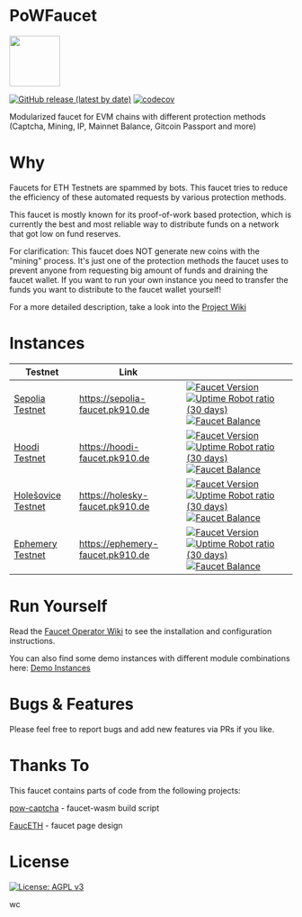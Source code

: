 # PoWFaucet
<img src="https://faucets.pk910.de/images/logo-cat-small.png" height="90px" />

[![GitHub release (latest by date)](https://img.shields.io/github/v/release/pk910/PoWFaucet?label=Latest%20Release)](https://github.com/pk910/PoWFaucet/releases/latest)
[![codecov](https://codecov.io/gh/pk910/PoWFaucet/branch/master/graph/badge.svg)](https://codecov.io/gh/pk910/PoWFaucet)


Modularized faucet for EVM chains with different protection methods (Captcha, Mining, IP, Mainnet Balance, Gitcoin Passport and more)

# Why

Faucets for ETH Testnets are spammed by bots. This faucet tries to reduce the efficiency of these automated requests by various protection methods.

This faucet is mostly known for its proof-of-work based protection, which is currently the best and most reliable way to distribute funds on a network that got low on fund reserves.

For clarification: This faucet does NOT generate new coins with the "mining" process.
It's just one of the protection methods the faucet uses to prevent anyone from requesting big amount of funds and draining the faucet wallet.
If you want to run your own instance you need to transfer the funds you want to distribute to the faucet wallet yourself!

For a more detailed description, take a look into the [Project Wiki](https://github.com/pk910/PoWFaucet/wiki)

# Instances

<table>
  <thead>
    <tr>
      <th>Testnet</th>
      <th>Link</th>
      <th></th>
    </tr>
  </thead>
  <tbody>
    <tr>
      <td><a href="https://github.com/eth-clients/sepolia">Sepolia Testnet</a></td>
      <td><a href="https://sepolia-faucet.pk910.de">https://sepolia-faucet.pk910.de</a></td>
      <td>
        <a href="#"><img alt="Faucet Version" src="https://img.shields.io/endpoint?url=https%3A%2F%2Ffaucets.pk910.de%2Fbadges%2Fversion.php%3Ffaucet%3Dsepolia-faucet" /></a>
        <a href="https://stats.uptimerobot.com/lW1jltO2k0/794659718"><img alt="Uptime Robot ratio (30 days)" src="https://img.shields.io/uptimerobot/ratio/m794659718-c8c94ebdcae5283c5df1a5ad" /></a>
        <a href="https://sepolia.etherscan.io/address/0x6Cc9397c3B38739daCbfaA68EaD5F5D77Ba5F455"><img alt="Faucet Balance" src="https://img.shields.io/endpoint?url=https%3A%2F%2Ffaucets.pk910.de%2Fbadges%2Fbalance.php%3Ffaucet%3Dsepolia-faucet" /></a>
      </td>
    </tr>
    <tr>
      <td><a href="https://github.com/eth-clients/hoodi">Hoodi Testnet</a></td>
      <td><a href="https://hoodi-faucet.pk910.de">https://hoodi-faucet.pk910.de</a></td>
      <td>
        <a href="#"><img alt="Faucet Version" src="https://img.shields.io/endpoint?url=https%3A%2F%2Ffaucets.pk910.de%2Fbadges%2Fversion.php%3Ffaucet%3Dhoodi-faucet" /></a>
        <a href="https://stats.uptimerobot.com/lW1jltO2k0/798768812"><img alt="Uptime Robot ratio (30 days)" src="https://img.shields.io/uptimerobot/ratio/m798768812-b78b2e9493487dc45fb42731" /></a>
        <a href="https://hoodi.etherscan.io/address/0x6Cc9397c3B38739daCbfaA68EaD5F5D77Ba5F455"><img alt="Faucet Balance" src="https://img.shields.io/endpoint?url=https%3A%2F%2Ffaucets.pk910.de%2Fbadges%2Fbalance.php%3Ffaucet%3Dhoodi-faucet" /></a>
      </td>
    </tr>
    <tr>
      <td><a href="https://github.com/eth-clients/holesky">Holešovice Testnet</a></td>
      <td><a href="https://holesky-faucet.pk910.de">https://holesky-faucet.pk910.de</a></td>
      <td>
        <a href="#"><img alt="Faucet Version" src="https://img.shields.io/endpoint?url=https%3A%2F%2Ffaucets.pk910.de%2Fbadges%2Fversion.php%3Ffaucet%3Dholesky-faucet" /></a>
        <a href="https://stats.uptimerobot.com/lW1jltO2k0/795198747"><img alt="Uptime Robot ratio (30 days)" src="https://img.shields.io/uptimerobot/ratio/m795198747-dbc5794093556ee744ed909a" /></a>
        <a href="https://holesky.etherscan.io/address/0x6Cc9397c3B38739daCbfaA68EaD5F5D77Ba5F455"><img alt="Faucet Balance" src="https://img.shields.io/endpoint?url=https%3A%2F%2Ffaucets.pk910.de%2Fbadges%2Fbalance.php%3Ffaucet%3Dholesky-faucet" /></a>
      </td>
    </tr>
    <tr>
      <td><a href="https://github.com/ephemery-testnet/ephemery-resources">Ephemery Testnet</a></td>
      <td><a href="https://ephemery-faucet.pk910.de">https://ephemery-faucet.pk910.de</a></td>
      <td>
        <a href="#"><img alt="Faucet Version" src="https://img.shields.io/endpoint?url=https%3A%2F%2Ffaucets.pk910.de%2Fbadges%2Fversion.php%3Ffaucet%3Dephemery-faucet" /></a>
        <a href="https://stats.uptimerobot.com/lW1jltO2k0/794659832"><img alt="Uptime Robot ratio (30 days)" src="https://img.shields.io/uptimerobot/ratio/m794659832-bc531ed47aa35b919d3f8d98" /></a>
        <a href="https://explorer.ephemery.dev/address/0x6Cc9397c3B38739daCbfaA68EaD5F5D77Ba5F455"><img alt="Faucet Balance" src="https://img.shields.io/endpoint?url=https%3A%2F%2Ffaucets.pk910.de%2Fbadges%2Fbalance.php%3Ffaucet%3Dephemery-faucet" /></a>
      </td>
    </tr>
  </tbody>
</table>

# Run Yourself

Read the [Faucet Operator Wiki](https://github.com/pk910/PoWFaucet/wiki/Operator-Wiki) to see the installation and configuration instructions.

You can also find some demo instances with different module combinations here: [Demo Instances](https://github.com/pk910/PoWFaucet/blob/master/docs/demo/README.md)

# Bugs & Features

Please feel free to report bugs and add new features via PRs if you like.

# Thanks To

This faucet contains parts of code from the following projects:

[pow-captcha](https://git.sequentialread.com/forest/pow-captcha) - faucet-wasm build script

[FaucETH](https://github.com/komputing/FaucETH) - faucet page design

# License

[![License: AGPL v3](https://img.shields.io/badge/License-AGPL%20v3-blue.svg)](https://www.gnu.org/licenses/agpl-3.0)


wc




